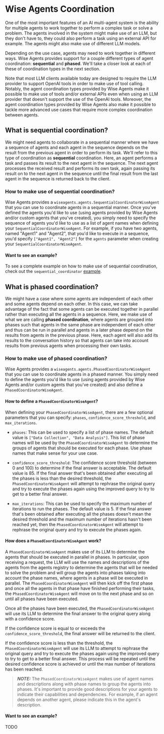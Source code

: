 # Wise Agents Coordination

One of the most important features of an AI multi-agent system is the ability for multiple
agents to work together to perform a complex task or solve a problem. The agents involved
in the system might make use of an LLM, but they don't have to, they could also perform
a task using an external API for example. The agents might also make use of different
LLM models.

Depending on the use case, agents may need to work together in different ways. Wise Agents
provides support for a couple different types of agent coordination: **sequential** and **phased**.
We'll take a closer look at each of these of coordination types in the next section.

Note that most LLM clients available today are designed to require the LLM provider to support
OpenAI tools in order to make use of tool calling. Notably, the agent coordination types provided
by Wise Agents make it possible to make use of tools and/or external APIs even when using an LLM
provider that doesn't support the use of the OpenAI tools. Moreover, the agent coordination types
provided by Wise Agents also make it possible to tackle more advanced use cases that require
more complex coordination between agents.

## What is sequential coordination?

We might need agents to collaborate in a sequential manner where we have a sequence of agents
and each agent in the sequence depends on the result from the previous agent in order to perform
its task. We'll refer to this type of coordination as **sequential** coordination. Here, an agent
performs a task and passes its result to the next agent in the sequence. The next agent processes
the received result and performs its own task, again passing its result on to the next agent in the
sequence until the final result from the last agent in the sequence is returned back to the client.

### How to make use of sequential coordination?

Wise Agents provides a `wiseagents.agents.SequentialCoordinatorWiseAgent` that you can use to
coordinate agents in a sequential manner. Once you've defined the agents you'd like to use
(using agents provided by Wise Agents and/or custom agents that you've created), you simply
need to specify the sequence of agents you'd like to use as a list of agent names when defining
your `SequentialCoordinatorWiseAgent`. For example, if you have two agents, named "Agent1" and
"Agent2", that you'd like to execute in a sequence, you'd specify `["Agent1", "Agent2"]`
for the `agents` parameter when creating your `SequentialCoordinatorWiseAgent`.

#### Want to see an example?

To see a complete example on how to make use of sequential coordination, check out the
`sequential_coordinator` [example](https://github.com/wise-agents/wise-agents/tree/main/examples/sequential_coordinator).

## What is phased coordination?

We might have a case where some agents are independent of each other and some agents depend on
each other. In this case, we can take advantage of the fact that some agents can be executed
together in parallel rather than executing all the agents in a sequence. Here, we make use of
what we are calling **phased coordination**, where agents are grouped into phases such that
agents in the same phase are independent of each other and thus can be run in parallel and
agents in a later phase depend on the results from agents in the previous phase. Here, each
agent will also add its results to the conversation history so that agents can take into
account results from previous agents when processing their own tasks.

### How to make use of phased coordination?

Wise Agents provides a `wiseagents.agents.PhasedCoordinatorWiseAgent` that you can use to
coordinate agents in a phased manner. You simply need to define the agents you'd like to use
(using agents provided by Wise Agents and/or custom agents that you've created) and also
define a `PhasedCoordinatorWiseAgent`.

#### How to define a `PhasedCoordinatorWiseAgent`?

When defining your `PhasedCoordinatorWiseAgent`, there are a few optional parameters that
you can specify: `phases`, `confidence_score_threshold`, and `max_iterations`.

* `phases`: This can be used to specify a list of phase names. The default value is 
`["Data Collection", "Data Analysis"]`. This list of phase names will be used by the
`PhasedCoordinatorWiseAgent` to determine the groups of agents that should be executed
for each phase. Use phase names that make sense for your use case.

* `confidence_score_threshold`: The confidence score threshold (between 0 and 100) to determine
if the final answer is acceptable. The default value is 85. If the final answer that's been
obtained after executing all the phases is less than the desired threshold, the
`PhasedCoordinatorWiseAgent` will attempt to rephrase the original query and try to execute
the phases again using the improved query to try to get to a better final answer.

* `max_iterations`: This can be used to specify the maximum number of iterations to run
the phases. The default value is 5. If the final answer that's been obtained after executing 
all the phases doesn't mean the desired threshold and the maximum number of iterations hasn't
been reached yet, then the `PhasedCoordinatorWiseAgent` will attempt to rephrase the original
query and try to execute the phases again.

#### How does a `PhasedCoordinatorWiseAgent` work?

A `PhasedCoordinatorWiseAgent` makes use of its LLM to determine the agents that should be
executed in parallel in phases. In particular, upon receiving a request, the LLM
will use the names and descriptions of the agents from the agents registry to determine the agents
that will be needed to solve the problem and will group the agents into phases taking into account
the phase names, where agents in a phase will be executed in parallel. The `PhasedCoordinatorWiseAgent`
will then kick off the first phase and once all the agents in that phase have finished performing their
tasks, the `PhasedCoordinatorWiseAgent` will move on to the next phase and so on until all phases
have been executed. 

Once all the phases have been executed, the `PhasedCoordinatorWiseAgent` will use its LLM to
determine the final answer to the original query along with a confidence score.

If the confidence score is equal to or exceeds the `confidence_score_threshold`, the final
answer will be returned to the client.

If the confidence score is less than the threshold, the `PhasedCoordinatorWiseAgent` will
use its LLM to attempt to rephrase the original query and try to execute the phases again using the
improved query to try to get to a better final answer. This process will be repeated until
the desired confidence score is achieved or until the max number of iterations has been reached.

> **_NOTE:_** The `PhasedCoordinatorWiseAgent` makes use of agent names and descriptions along
> with phase names to group the agents into phases. It's important to provide good descriptions
> for your agents to indicate their capabilities and dependencies. For example, if an agent
> depends on another agent, please indicate this in the agent's description.

#### Want to see an example?

TODO
